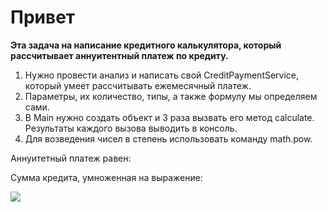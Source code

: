 # Привет

**Эта задача на написание кредитного калькулятора, который рассчитывает аннуитентный платеж по кредиту.**

1. Нужно провести анализ и написать свой CreditPaymentService, который умеет рассчитывать ежемесячный платеж.
2. Параметры, их количество, типы, а также формулу мы определяем сами.
3. В Main нужно создать объект и 3 раза вызвать его метод calculate. Результаты каждого вызова выводить в консоль.
4. Для возведения чисел в степень использовать команду math.pow.

Аннуитетный платеж равен:

Сумма кредита, умноженная на выражение: 

<img src="C:\Users\Саша\IdeaProjects\CreditCalc\image (1).png"/>



